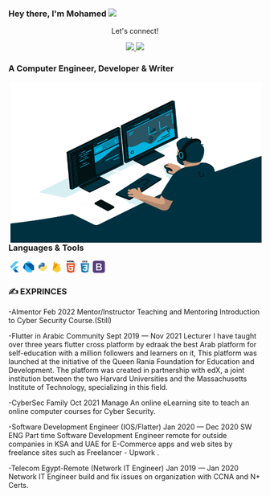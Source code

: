 ### Hey there, I'm  Mohamed <img src="https://media.giphy.com/media/hvRJCLFzcasrR4ia7z/giphy.gif" width="25px">

<div align="center">
<p align="center">Let's connect!</p>

<a href="https://www.linkedin.com/in/mohamed-magdy-ali-74b47b164/">
    <img src="https://img.shields.io/badge/linkedin-%230077B5.svg?&style=for-the-badge&logo=linkedin&logoColor=white" />
</a>


<a href="https://www.facebook.com/profile.php?id=100008904764116">
    <img src="https://img.shields.io/badge/Facebook-1877F2?style=for-the-badge&logo=facebook&logoColor=white" />
</a>

</div>


### A Computer Engineer, Developer & Writer

<img align="right" alt="GIF" src="code.gif" width="500" height="320" />


### Languages & Tools

<code><img width=24px src="https://raw.githubusercontent.com/github/explore/80688e429a7d4ef2fca1e82350fe8e3517d3494d/topics/flutter/flutter.png"></code>
<code><img width=24px src="https://raw.githubusercontent.com/github/explore/80688e429a7d4ef2fca1e82350fe8e3517d3494d/topics/dart/dart.png"></code>
<code><img width=24px src="https://raw.githubusercontent.com/github/explore/80688e429a7d4ef2fca1e82350fe8e3517d3494d/topics/python/python.png"></code>
<code><img width=24px src="https://raw.githubusercontent.com/github/explore/80688e429a7d4ef2fca1e82350fe8e3517d3494d/topics/firebase/firebase.png"></code>
<code><img width=24px src="https://raw.githubusercontent.com/github/explore/80688e429a7d4ef2fca1e82350fe8e3517d3494d/topics/html/html.png"></code>
<code><img width=24px src="https://raw.githubusercontent.com/github/explore/80688e429a7d4ef2fca1e82350fe8e3517d3494d/topics/css/css.png"></code>
<code><img width=24px src="https://raw.githubusercontent.com/github/explore/80688e429a7d4ef2fca1e82350fe8e3517d3494d/topics/bootstrap/bootstrap.png"></code>


### ✍ EXPRINCES
<!-- EXPRINCE-LIST:START -->
-Almentor Feb 2022
Mentor/Instructor
Teaching and Mentoring Introduction to Cyber Security Course.(Still)


-Flutter in Arabic Community Sept 2019 — Nov 2021
Lecturer
I have taught over three years flutter cross platform by edraak the best Arab platform for self-education with a million followers and learners on it, This platform was launched at the initiative of the Queen Rania Foundation for Education and Development. The platform was created in partnership with edX, a joint institution between the two Harvard Universities and the Massachusetts Institute of Technology, specializing in this field.

-CyberSec Family Oct 2021
Manage
An online eLearning site to teach an online computer courses for Cyber Security.

-Software Development Engineer (IOS/Flatter) Jan 2020 — Dec 2020
SW ENG
Part time Software Development Engineer remote for outside companies in KSA and UAE for E-Commerce apps and web sites by freelance sites such as Freelancer - Upwork .

-Telecom Egypt-Remote (Network IT Engineer) Jan 2019 — Jan 2020
Network IT Engineer build and fix issues on organization with CCNA and N+ Certs.
<!-- EXPRINCE-LIST:END -->
